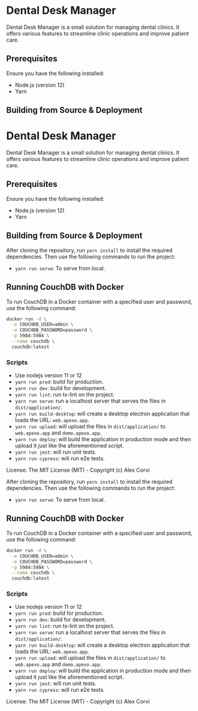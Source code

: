 # Dental Desk Manager

Dental Desk Manager is a small solution for managing dental clinics. It offers various features to streamline clinic
operations and improve patient care.

## Prerequisites

Ensure you have the following installed:

- Node.js (version 12)
- Yarn

## Building from Source & Deployment
# Dental Desk Manager

Dental Desk Manager is a small solution for managing dental clinics. It offers various features to streamline clinic
operations and improve patient care.

## Prerequisites

Ensure you have the following installed:

- Node.js (version 12)
- Yarn

## Building from Source & Deployment

After cloning the repository, run `yarn install` to install the required dependencies. Then use the following commands
to run the project:

- `yarn run serve`: To serve from local.

## Running CouchDB with Docker

To run CouchDB in a Docker container with a specified user and password, use the following command:

```sh
docker run -d \
  -e COUCHDB_USER=admin \
  -e COUCHDB_PASSWORD=password \
  -p 5984:5984 \
  --name couchdb \
  couchdb:latest
```

### Scripts

- Use nodejs version 11 or 12
- `yarn run prod`: build for production.
- `yarn run dev`: build for development.
- `yarn run lint`: run ts-lint on the project.
- `yarn run serve`: run a localhost server that serves the files in `dist/application/`.
- `yarn run build-desktop`: will create a desktop electron application that loads the URL: `web.apexo.app`.
- `yarn run upload`: will upload the files in `dist/application/` to `web.apexo.app` and `demo.apexo.app`.
- `yarn run deploy`: will build the application in production mode and then upload it just like the aforementioned
  script.
- `yarn run jest`: will run unit tests.
- `yarn run cypress`: will run e2e tests.

License: The MIT License (MIT) - Copyright (c) Alex Corvi

After cloning the repository, run `yarn install` to install the required dependencies. Then use the following commands
to run the project:

- `yarn run serve`: To serve from local.

## Running CouchDB with Docker

To run CouchDB in a Docker container with a specified user and password, use the following command:

```sh
docker run -d \
  -e COUCHDB_USER=admin \
  -e COUCHDB_PASSWORD=password \
  -p 5984:5984 \
  --name couchdb \
  couchdb:latest
```

### Scripts

- Use nodejs version 11 or 12
- `yarn run prod`: build for production.
- `yarn run dev`: build for development.
- `yarn run lint`: run ts-lint on the project.
- `yarn run serve`: run a localhost server that serves the files in `dist/application/`.
- `yarn run build-desktop`: will create a desktop electron application that loads the URL: `web.apexo.app`.
- `yarn run upload`: will upload the files in `dist/application/` to `web.apexo.app` and `demo.apexo.app`.
- `yarn run deploy`: will build the application in production mode and then upload it just like the aforementioned
  script.
- `yarn run jest`: will run unit tests.
- `yarn run cypress`: will run e2e tests.

License: The MIT License (MIT) - Copyright (c) Alex Corvi

